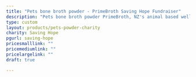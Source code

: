 ```yaml
---
title: "Pets bone broth powder - PrimeBroth Saving Hope Fundraiser"
description: "Pets bone broth powder PrimeBroth, NZ's animal based wellness drink for pets"
type: custom
layout: products/pets-powder-charity
charity: Saving Hope
pgurl: saving-hope
pricesmalllink: ""
pricemediumlink: ""
pricelargelink: ""
draft: true

---
```

